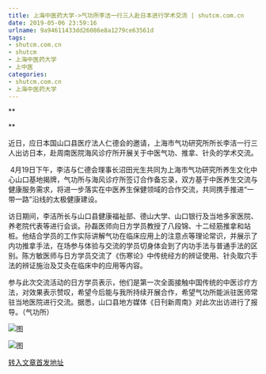 ```yaml
---
title: 上海中医药大学->气功所李洁一行三人赴日本进行学术交流 | shutcm.com.cn
date: 2019-05-06 23:59:16
urlname: 9a94611433dd26086e8a1279ce63561d
tags: 
- shutcm.com.cn
- shutcm
- 上海中医药大学
- 上中医
categories:
- shutcm.com.cn
- 上海中医药大学
---
```


**

**

近日，应日本国山口县医疗法人仁德会的邀请，上海市气功研究所所长李洁一行三人出访日本，赴周南医院海风诊疗所开展关于中医气功、推拿、针灸的学术交流。

 4月19日下午，李洁与仁德会理事长沼田光生共同为上海市气功研究所养生文化中心山口基地揭牌，气功所与海风诊疗所签订合作备忘录，双方基于中医养生交流与健康服务需求，将进一步落实在中医养生保健领域的合作交流，共同携手推进“一带一路”沿线的太极健康建设。

访日期间，李洁所长与山口县健康福祉部、德山大学、山口银行及当地多家医院、养老院代表等进行会谈。孙磊医师向日方学员教授了八段锦、十二经筋推拿和站桩。他结合学员的工作实际讲解气功在临床应用上的注意点等理论常识，并展示了内功推拿手法，在场参与体验与交流的学员切身体会到了内功手法与普通手法的区别。陈方敏医师与日方学员交流了《伤寒论》中传统经方的辨证使用、针灸取穴手法的辨证施治及艾灸在临床中的应用等内容。

参与此次交流活动的日方学员表示，他们是第一次全面接触中国传统的中医诊疗方法，对效果表示赞叹，希望今后能与我所持续开展合作，希望气功所能派驻医师常驻当地医院进行交流。据悉，山口县地方媒体《日刊新周南》对此次出访进行了报导。（气功所）

![图](http://www.shutcm.edu.cn/_upload/article/images/ce/ec/1e4adb414ae68a8dccfae18825fb/f7bbee82-dfb7-4ccc-9df4-c5277ceb88ae.jpg)

![图](http://www.shutcm.edu.cn/_upload/article/images/ce/ec/1e4adb414ae68a8dccfae18825fb/378893c5-8fc3-440e-b37c-bc1466249cc5.jpg)

[转入文章首发地址](http://www.shutcm.edu.cn/2019/0429/c973a103529/page.htm)